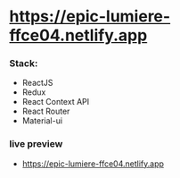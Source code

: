 # https://epic-lumiere-ffce04.netlify.app

### Stack:
- ReactJS 
- Redux
- React Context API
- React Router
- Material-ui

### live preview
- https://epic-lumiere-ffce04.netlify.app
